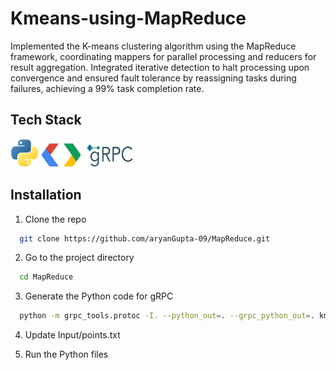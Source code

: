 # Kmeans-using-MapReduce

Implemented the K-means clustering algorithm using the MapReduce framework, coordinating mappers for parallel processing and reducers for result aggregation. Integrated iterative detection to halt processing upon convergence and ensured fault tolerance by reassigning tasks during failures, achieving a 99% task completion rate.

## Tech Stack
<a href="https://www.python.org/" target="_blank" rel="noreferrer"><img src="https://github.com/aryanGupta-09/GitHub-Profile-Icons/blob/main/Languages/Python.svg" width="45" height="45" alt="Python" /></a>
<a href="https://protobuf.dev/" target="_blank" rel="noreferrer"><img src="https://github.com/aryanGupta-09/GitHub-Profile-Icons/blob/main/Distributed%20Systems%20and%20Cloud/Protobuf.png" width="64" height="38" alt="Protobuf" /></a>&nbsp;
<a href="https://grpc.io/" target="_blank" rel="noreferrer"><img src="https://github.com/aryanGupta-09/GitHub-Profile-Icons/blob/main/Distributed%20Systems%20and%20Cloud/gRPC.png" width="75" height="38" alt="gRPC" /></a>

## Installation

1. Clone the repo
```bash
  git clone https://github.com/aryanGupta-09/MapReduce.git
```

2. Go to the project directory
```bash
  cd MapReduce
```

3. Generate the Python code for gRPC
```bash
  python -m grpc_tools.protoc -I. --python_out=. --grpc_python_out=. kmeans.proto
```

4. Update Input/points.txt

5. Run the Python files
